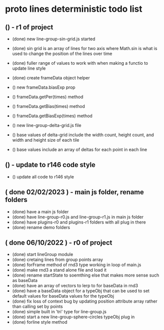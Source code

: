 # proto lines deterministic todo list

## () - r1 of project
* (done) new line-group-sin-grid.js started
* (done) sin grid is an array of lines for two axis where Math.sin is what is used to change the position of the lines over time
* (done) fuller range of values to work with when making a functio to update line style
* (done) create frameData object helper

* () new frameData.biasExp prop
* () frameData.getPer(times) method
* () frameData.getBias(times) method
* () frameData.getBiasExp(times) method

* () new line-group-delta-grid.js file
* () base values of delta-grid include the width count, height count, and width and height size of each tile
* () base values include an array of deltas for each point in each line

## () - update to r146 code style
* () update all code to r146 style

## ( done 02/02/2023 ) - main js folder, rename folders
* (done) have a main js folder
* (done) have line-group-r0.js and line-group-r1.js in main js folder
* (done) have plugins-r0 and plugins-r1 folders with all plug in there
* (done) rename demo folders

## ( done 06/10/2022 ) - r0 of project
* (done) start lineGroup module
* (done) cretaing lines from group points array
* (done) forFrame method of rnd3 type working in loop of main.js
* (done) make rnd3 a stand alone file and load it 
* (done) rename startState to soemthing else that makes more sense such as baseData
* (done) have an array of vectors to lerp to for baseData in rnd3
* (done) have a baseData object for a typeObj that can be used to set default values for baseData values for the typeObj
* (done) fix loss of context bug by updating position attribute array rather than calling set by points
* (done) simple built in 'tri' type for line-group.js
* (done) start a new line-group-sphere-circles typeObj plug in
* (done) forline style method